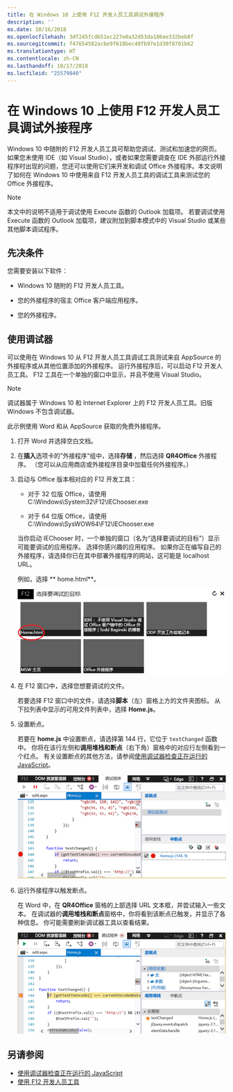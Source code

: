 ```yaml
---
title: 在 Windows 10 上使用 F12 开发人员工具调试外接程序
description: ''
ms.date: 10/16/2018
ms.openlocfilehash: 3df245fcd651ec227e0a32d53da186ee332beb8f
ms.sourcegitcommit: f47654582acbe9f618bec49fb97e1d30f8701b62
ms.translationtype: HT
ms.contentlocale: zh-CN
ms.lasthandoff: 10/17/2018
ms.locfileid: "25579840"
---
```

# <a name="debug-add-ins-using-f12-developer-tools-on-windows-10"></a>在 Windows 10 上使用 F12 开发人员工具调试外接程序

Windows 10 中随附的 F12 开发人员工具可帮助您调试、测试和加速您的网页。如果您未使用 IDE（如 Visual Studio），或者如果您需要调查在 IDE 外部运行外接程序时出现的问题，您还可以使用它们来开发和调试 Office 外接程序。本文说明了如何在 Windows 10 中使用来自 F12 开发人员工具的调试工具来测试您的 Office 外接程序。

> [!NOTE]
> 本文中的说明不适用于调试使用 Execute 函数的 Outlook 加载项。 若要调试使用 Execute 函数的 Outlook 加载项，建议附加到脚本模式中的 Visual Studio 或某些其他脚本调试程序。

## <a name="prerequisites"></a>先决条件

您需要安装以下软件：

- Windows 10 随附的 F12 开发人员工具。 
    
- 您的外接程序的宿主 Office 客户端应用程序。 
    
- 您的外接程序。 

## <a name="using-the-debugger"></a>使用调试器

可以使用在 Windows 10 从 F12 开发人员工具调试工具测试来自 AppSource 的外接程序或从其他位置添加的外接程序。 运行外接程序后，可以启动 F12 开发人员工具。 F12 工具在一个单独的窗口中显示，并且不使用 Visual Studio。

> [!NOTE]
> 调试器属于 Windows 10 和 Internet Explorer 上的 F12 开发人员工具。旧版 Windows 不包含调试器。 

此示例使用 Word 和从 AppSource 获取的免费外接程序。

1. 打开 Word 并选择空白文档。 
    
2. 在**插入**选项卡的”外接程序“组中，选择**存储** ，然后选择 **QR4Office** 外接程序。 （您可以从应用商店或外接程序目录中加载任何外接程序。）
    
3. 启动与 Office 版本相对应的 F12 开发工具：
    
   - 对于 32 位版 Office，请使用 C:\Windows\System32\F12\IEChooser.exe
    
   - 对于 64 位版 Office，请使用 C:\Windows\SysWOW64\F12\IEChooser.exe
    
   当你启动 IEChooser 时，一个单独的窗口（名为“选择要调试的目标”）显示可能要调试的应用程序。 选择你感兴趣的应用程序。 如果你正在编写自己的外接程序，请选择你已在其中部署外接程序的网站，这可能是 localhost URL。 
    
   例如，选择 ** home.html**。 
    
   ![IEChooser 界面，指向气泡加载项](../images/choose-target-to-debug.png)

4. 在 F12 窗口中，选择您想要调试的文件。
    
   若要选择 F12 窗口中的文件，请选择**脚本**（左）窗格上方的文件夹图标。 从下拉列表中显示的可用文件列表中，选择 **Home.js**。
    
5. 设置断点。
    
   若要在 **home.js** 中设置断点，请选择第 144 行，它位于 `textChanged` 函数中。 你将在该行左侧和**调用堆栈和断点**（右下角）窗格中的对应行左侧看到一个红点。 有关设置断点的其他方法，请参阅[使用调试器检查正在运行的 JavaScript](https://docs.microsoft.com/previous-versions/windows/internet-explorer/ie-developer/samples/dn255007(v=vs.85))。 
    
   ![在 home.js 文件中包含断点的调试程序](../images/debugger-home-js-02.png)

6. 运行外接程序以触发断点。
    
   在 Word 中，在 **QR4Office** 窗格的上部选择 URL 文本框，并尝试输入一些文本。 在调试器的**调用堆栈和断点**窗格中，你将看到该断点已触发，并显示了各种信息。 你可能需要刷新调试器工具以查看结果。
    
   ![包含已触发断点生成结果的调试器](../images/debugger-home-js-01.png)


## <a name="see-also"></a>另请参阅

- [使用调试器检查正在运行的 JavaScript](https://docs.microsoft.com/previous-versions/windows/internet-explorer/ie-developer/samples/dn255007(v=vs.85))
- [使用 F12 开发人员工具](https://docs.microsoft.com/previous-versions/windows/internet-explorer/ie-developer/samples/bg182326(v=vs.85))
